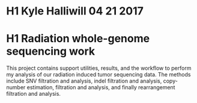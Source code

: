 # H1 Kyle Halliwill 04 21 2017 
# H1 Radiation whole-genome sequencing work 
This project contains support utilities, results, and the workflow to perform 
my analysis of our radiation induced tumor sequencing data. 
The methods include SNV filtration and analysis, indel filtration and 
analysis, copy-number estimation, filtration and analysis, and finally 
rearrangement filtration and analysis.
